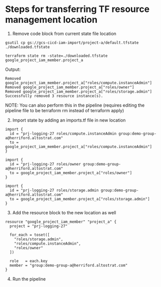 # Steps for transferring TF resource management location

1. Remove code block from current state file location

```
gsutil cp gs://gcs-cicd-iam-import/project-a/default.tfstate ./downloaded.tfstate

terraform state rm -state=./downloaded.tfstate google_project_iam_member.project_a
```

Output:

```
Removed google_project_iam_member.project_a["roles/compute.instanceAdmin"]
Removed google_project_iam_member.project_a["roles/owner"]
Removed google_project_iam_member.project_a["roles/storage.admin"]
Successfully removed 3 resource instance(s).
```

NOTE: You can also perform this in the pipeline (requires editing the pipeline file to be terraform rm instead of terraform apply)

2. Import state by adding an imports.tf file in new location 

```
import {
  id = "prj-logging-27 roles/compute.instanceAdmin group:demo-group-a@herriford.altostrat.com"    
  to = google_project_iam_member.project_a["roles/compute.instanceAdmin"]
}

import {
  id = "prj-logging-27 roles/owner group:demo-group-a@herriford.altostrat.com"    
  to = google_project_iam_member.project_a["roles/owner"]
}

import {
  id = "prj-logging-27 roles/storage.admin group:demo-group-a@herriford.altostrat.com"    
  to = google_project_iam_member.project_a["roles/storage.admin"]
}
```

3. Add the resource block to the new location as well

```
resource "google_project_iam_member" "project_a" {
  project = "prj-logging-27"

  for_each = toset([
    "roles/storage.admin",
    "roles/compute.instanceAdmin",
    "roles/owner"
  ])

  role   = each.key
  member = "group:demo-group-a@herriford.altostrat.com"
}
```

4. Run the pipeline